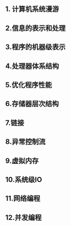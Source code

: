 ## 1. 计算机系统漫游
## 2.信息的表示和处理
## 3.程序的机器级表示
## 4.处理器体系结构
## 5.优化程序性能
## 6.存储器层次结构
## 7.链接
## 8.异常控制流
## 9.虚拟内存
## 10.系统级IO
## 11.网络编程
## 12.并发编程
